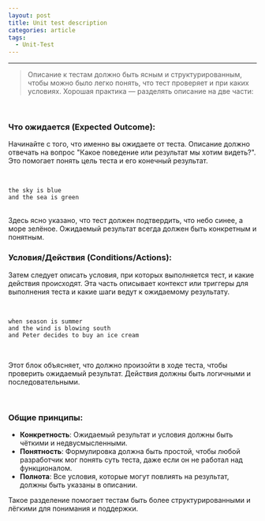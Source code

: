 ```yaml
---
layout: post
title: Unit test description
categories: article
tags:
  - Unit-Test
---
```


---

> Описание к тестам должно быть ясным и структурированным, чтобы можно было легко понять, что тест проверяет и при каких условиях. Хорошая практика — разделять описание на две части:

<br/> 

### Что ожидается (Expected Outcome):
Начинайте с того, что именно вы ожидаете от теста. Описание должно отвечать на вопрос "Какое поведение или результат мы хотим видеть?". Это помогает понять цель теста и его конечный результат.

<br/>  

```
the sky is blue
and the sea is green
```
<br/> 
Здесь ясно указано, что тест должен подтвердить, что небо синее, а море зелёное. Ожидаемый результат всегда должен быть конкретным и понятным.

<br/> 

### Условия/Действия (Conditions/Actions):
Затем следует описать условия, при которых выполняется тест, и какие действия происходят. Эта часть описывает контекст или триггеры для выполнения теста и какие шаги ведут к ожидаемому результату.

<br/>     

```
when season is summer
and the wind is blowing south
and Peter decides to buy an ice cream
```

<br/>  

Этот блок объясняет, что должно произойти в ходе теста, чтобы проверить ожидаемый результат. Действия должны быть логичными и последовательными.

<br/>     

### Общие принципы:

- **Конкретность**: Ожидаемый результат и условия должны быть чёткими и недвусмысленными.
- **Понятность**: Формулировка должна быть простой, чтобы любой разработчик мог понять суть теста, даже если он не работал над функционалом.
- **Полнота**: Все условия, которые могут повлиять на результат, должны быть указаны в описании.

Такое разделение помогает тестам быть более структурированными и лёгкими для понимания и поддержки.
